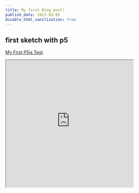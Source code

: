 ```yaml
---
title: My first Blog post!
publish_date: 2023-03-05
disable_html_sanitization: true
---
```


## first sketch with p5 ##

[My First P5js Test](https://editor.p5js.org/MeowingDavis/sketches/yGXEnxLoO "It sucks but i love it").


<iframe width="400" height="400" src="https://editor.p5js.org/MeowingDavis/full/yGXEnxLoO"></iframe>

